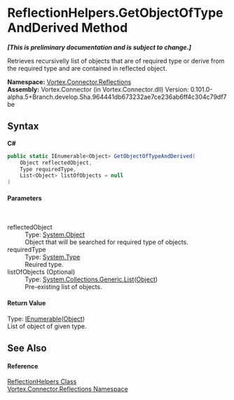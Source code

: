 # ReflectionHelpers.GetObjectOfTypeAndDerived Method 
 _**\[This is preliminary documentation and is subject to change.\]**_

Retrieves recursivelly list of objects that are of required type or derive from the required type and are contained in reflected object.

**Namespace:**&nbsp;<a href="N_Vortex_Connector_Reflections.md">Vortex.Connector.Reflections</a><br />**Assembly:**&nbsp;Vortex.Connector (in Vortex.Connector.dll) Version: 0.101.0-alpha.5+Branch.develop.Sha.964441db673232ae7ce236ab6ff4c304c79df7be

## Syntax

**C#**<br />
``` C#
public static IEnumerable<Object> GetObjectOfTypeAndDerived(
	Object reflectedObject,
	Type requiredType,
	List<Object> listOfObjects = null
)
```


#### Parameters
&nbsp;<dl><dt>reflectedObject</dt><dd>Type: <a href="http://msdn2.microsoft.com/en-us/library/e5kfa45b" target="_blank">System.Object</a><br />Object that will be searched for required type of objects.</dd><dt>requiredType</dt><dd>Type: <a href="http://msdn2.microsoft.com/en-us/library/42892f65" target="_blank">System.Type</a><br />Reuired type.</dd><dt>listOfObjects (Optional)</dt><dd>Type: <a href="http://msdn2.microsoft.com/en-us/library/6sh2ey19" target="_blank">System.Collections.Generic.List</a>(<a href="http://msdn2.microsoft.com/en-us/library/e5kfa45b" target="_blank">Object</a>)<br />Pre-existing list of objects.</dd></dl>

#### Return Value
Type: <a href="http://msdn2.microsoft.com/en-us/library/9eekhta0" target="_blank">IEnumerable</a>(<a href="http://msdn2.microsoft.com/en-us/library/e5kfa45b" target="_blank">Object</a>)<br />List of object of given type.

## See Also


#### Reference
<a href="T_Vortex_Connector_Reflections_ReflectionHelpers.md">ReflectionHelpers Class</a><br /><a href="N_Vortex_Connector_Reflections.md">Vortex.Connector.Reflections Namespace</a><br />
